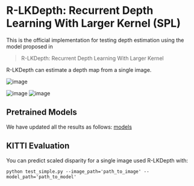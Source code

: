 





# R-LKDepth: Recurrent Depth Learning With Larger Kernel (SPL)
This is the official implementation for testing depth estimation using the model proposed in 
>R-LKDepth: Recurrent Depth Learning With Larger Kernel


R-LKDepth can estimate a depth map from a single image.

![image](https://github.com/jsczzzk/R-LKDepth/assets/32475718/ae6e3bc1-889a-4b9d-b6cc-5ce973931661)

![image](https://github.com/jsczzzk/R-LKDepth/assets/32475718/42aa5f99-31bd-4540-80f5-b3cd0ee8bf09)
![image](https://github.com/jsczzzk/R-LKDepth/assets/32475718/b66d3720-5a24-4854-a690-5da53a687f2c)




## Pretrained Models
We have updated all the results as follows:
[models](https://drive.google.com/drive/folders/13C2A0yZMEg0pirw96glach_FTauEFDBN?usp=sharing)

## KITTI Evaluation
You can predict scaled disparity for a single image used R-LKDepth with:
```shell
python test_simple.py --image_path='path_to_image' --model_path='path_to_model' 



